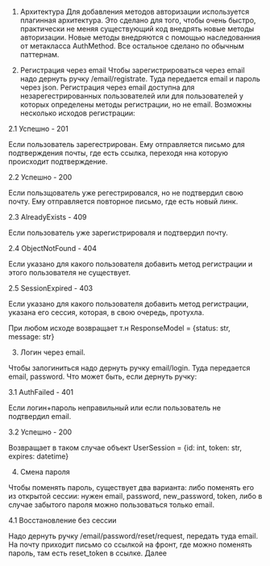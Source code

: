 1. Архитектура 
Для добавления методов авторизации используется плагинная архитектура. Это сделано для того, чтобы очень быстро, практически не меняя существующий код внедрять новые методы авторизации. Новые методы внедряются с помощью наследованния от метакласса AuthMethod. Все остальное сделано по обычным паттернам.

2. Регистрация через email
Чтобы зарегистрироваться через email надо дернуть ручку /email/registrate. Туда передается email и пароль через json. Регистрация через email доступна для незарегестрированных пользователей или для пользователей у которых определены методы регистрации, но не email. Возможны несколько исходов регистрации:

2.1 Успешно - 201

Если пользователь зарегестрирован. Ему отправляется письмо для подтверждения почты, где есть ссылка, переходя нна которую происходит подтверждение.

2.2 Успешно - 200

Если пользщователь уже регестрировался, но не подтвердил свою почту. Ему отправляется повторное письмо, где есть новый линк. 

2.3 AlreadyExists - 409

Если пользователь уже зарегистрироваля и подтвердил почту.

2.4 ObjectNotFound - 404

Если указано для какого пользователя добавить метод регистрации и этого пользователя не существует.

2.5 SessionExpired - 403

Если указано для какого пользователя добавить метод регистрации, указана его сессия, которая, в свою очередь, протухла.

При любом исходе возвращает т.н ResponseModel = {status: str, message: str}

3. Логин через email. 

Чтобы залогиниться надо дернуть ручку email/login. Туда передается email, password. Что может быть, если дернуть ручку:

3.1 AuthFailed - 401

Если логин+пароль неправильный или если пользователь не подтвердил email.

3.2 Успешно - 200

Возвращает в таком случае объект UserSession = {id: int, token: str, expires: datetime}

4. Смена пароля

Чтобы поменять пароль, существует два варианта: либо поменять его из открытой сессии: нужен email, password, new_password, token, либо в случае забытого пароля можно пользоваться только email.

4.1 Восстановление без сессии

Надо дернуть ручку /email/password/reset/request, передать туда email. На почту приходит письмо со ссылкой на фронт, где можно поменять пароль, там есть reset_token в ссылке. Далее 
